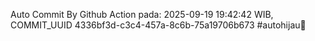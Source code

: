 Auto Commit By Github Action pada: 2025-09-19 19:42:42 WIB, COMMIT_UUID 4336bf3d-c3c4-457a-8c6b-75a19706b673 #autohijau🗿
